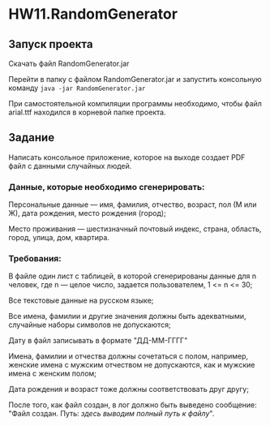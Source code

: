 # HW11.RandomGenerator

## Запуск проекта

Скачать файл RandomGenerator.jar

Перейти в папку с файлом RandomGenerator.jar и запустить консольную команду `java -jar RandomGenerator.jar`

При самостоятельной компиляции программы необходимо, чтобы файл arial.ttf находился в корневой папке проекта.

## Задание

Написать консольное приложение, которое на выходе создает PDF файл с данными случайных людей.

### Данные, которые необходимо сгенерировать:

Персональные данные — имя, фамилия, отчество, возраст, пол (М или Ж), дата рождения, место рождения (город);

Место проживания — шестизначный почтовый индекс, страна, область, город, улица, дом, квартира.

### Требования:
В файле один лист с таблицей, в которой сгенерированы данные для n человек, где n — целое число, задается пользователем, 1 <= n <= 30;

Все текстовые данные на русском языке;

Все имена, фамилии и другие значения должны быть адекватными, случайные наборы символов не допускаются;

Дату в файл записывать в формате "ДД-ММ-ГГГГ"

Имена, фамилии и отчества должны сочетаться с полом, например, женские имена с мужским отчеством не допускаются, как и мужские имена с женским полом;

Дата рождения и возраст тоже должны соответствовать друг другу;

После того, как файл создан, в лог должно быть выведено сообщение:
"Файл создан. Путь: *здесь выводим полный путь к файлу*".


